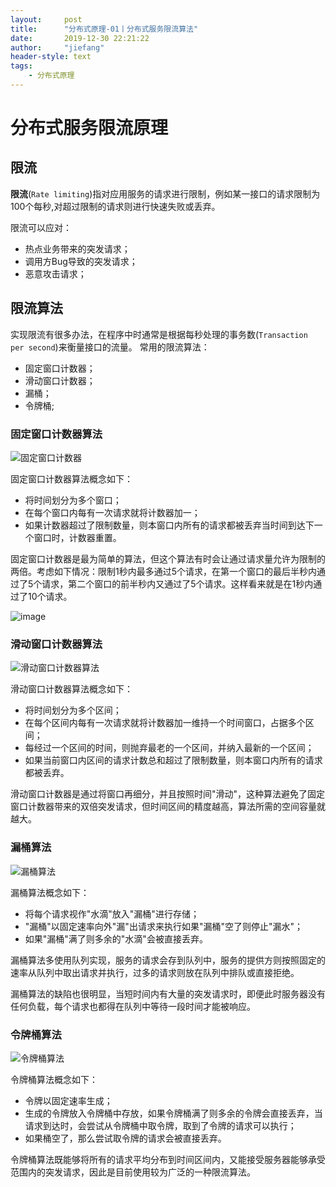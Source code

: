 ```yaml
---
layout:     post
title:      "分布式原理-01丨分布式服务限流算法"
date:       2019-12-30 22:21:22
author:     "jiefang"
header-style: text
tags:
    - 分布式原理
---
```

# 分布式服务限流原理
## 限流
**限流**(`Rate limiting`)指对应用服务的请求进行限制，例如某一接口的请求限制为100个每秒,对超过限制的请求则进行快速失败或丢弃。

限流可以应对：
- 热点业务带来的突发请求；
- 调用方Bug导致的突发请求；
- 恶意攻击请求；

## 限流算法
实现限流有很多办法，在程序中时通常是根据每秒处理的事务数(`Transaction per second`)来衡量接口的流量。
常用的限流算法：
- 固定窗口计数器；
- 滑动窗口计数器；
- 漏桶；
- 令牌桶;

### 固定窗口计数器算法

![固定窗口计数器](https://s2.ax1x.com/2019/12/30/llexC4.png)

固定窗口计数器算法概念如下：
- 将时间划分为多个窗口；
- 在每个窗口内每有一次请求就将计数器加一；
- 如果计数器超过了限制数量，则本窗口内所有的请求都被丢弃当时间到达下一个窗口时，计数器重置。

固定窗口计数器是最为简单的算法，但这个算法有时会让通过请求量允许为限制的两倍。考虑如下情况：限制1秒内最多通过5个请求，在第一个窗口的最后半秒内通过了5个请求，第二个窗口的前半秒内又通过了5个请求。这样看来就是在1秒内通过了10个请求。

![image](https://s2.ax1x.com/2019/12/30/llmMrt.png)

### 滑动窗口计数器算法

![滑动窗口计数器算法](https://s2.ax1x.com/2019/12/30/llmHRH.png)

滑动窗口计数器算法概念如下：
- 将时间划分为多个区间；
- 在每个区间内每有一次请求就将计数器加一维持一个时间窗口，占据多个区间；
- 每经过一个区间的时间，则抛弃最老的一个区间，并纳入最新的一个区间；
- 如果当前窗口内区间的请求计数总和超过了限制数量，则本窗口内所有的请求都被丢弃。

滑动窗口计数器是通过将窗口再细分，并且按照时间"滑动"，这种算法避免了固定窗口计数器带来的双倍突发请求，但时间区间的精度越高，算法所需的空间容量就越大。

### 漏桶算法

![漏桶算法](https://s2.ax1x.com/2019/12/30/llnALq.png)

漏桶算法概念如下：
- 将每个请求视作"水滴"放入"漏桶"进行存储；
- "漏桶"以固定速率向外"漏"出请求来执行如果"漏桶"空了则停止"漏水"；
- 如果"漏桶"满了则多余的"水滴"会被直接丢弃。

漏桶算法多使用队列实现，服务的请求会存到队列中，服务的提供方则按照固定的速率从队列中取出请求并执行，过多的请求则放在队列中排队或直接拒绝。

漏桶算法的缺陷也很明显，当短时间内有大量的突发请求时，即便此时服务器没有任何负载，每个请求也都得在队列中等待一段时间才能被响应。

### 令牌桶算法

![令牌桶算法](https://s2.ax1x.com/2019/12/30/lln3O1.png)

令牌桶算法概念如下：

- 令牌以固定速率生成；
- 生成的令牌放入令牌桶中存放，如果令牌桶满了则多余的令牌会直接丢弃，当请求到达时，会尝试从令牌桶中取令牌，取到了令牌的请求可以执行；
- 如果桶空了，那么尝试取令牌的请求会被直接丢弃。

令牌桶算法既能够将所有的请求平均分布到时间区间内，又能接受服务器能够承受范围内的突发请求，因此是目前使用较为广泛的一种限流算法。